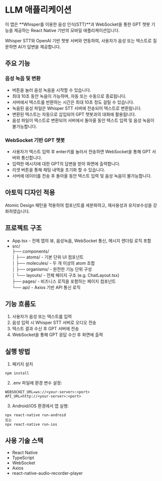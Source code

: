 # LLM 애플리케이션

이 앱은 **Whisper를 이용한 음성 인식(STT)**과 WebSocket을 통한 GPT 챗봇 기능을 제공하는 React Native 기반의 모바일 애플리케이션입니다.

Whisper STT와 OpenAI 기반 챗봇 서버와 연동하여, 사용자가 음성 또는 텍스트로 질문하면 AI가 답변을 제공합니다.

## 주요 기능

### 음성 녹음 및 변환

- 버튼을 눌러 음성 녹음을 시작할 수 있습니다.
- 최대 10초 동안 녹음이 가능하며, 자동 또는 수동으로 종료됩니다.
- 서버에서 텍스트를 반환하는 시간은 최대 10초 정도 걸릴 수 있습니다.
- 녹음된 음성 파일은 Whisper STT 서버에 전송되어 텍스트로 변환됩니다.
- 변환된 텍스트는 자동으로 삽입되어 GPT 챗봇과의 대화에 활용됩니다.
- 음성 파일이 텍스트로 변환되어 서버에서 돌아올 동안 텍스트 입력 및 음성 녹음이 불가능합니다.

### WebSocket 기반 GPT 챗봇

- 사용자가 텍스트 입력 후 enter키를 눌러서 전송하면 WebSocket을 통해 GPT 서버와 통신합니다.
- 입력한 메시지에 대한 GPT의 답변을 받아 화면에 출력합니다.
- 리셋 버튼을 통해 채팅 내역을 초기화 할 수 있습니다.
- 서버에 데이터를 전송 후 돌아올 동안 텍스트 입력 및 음성 녹음이 불가능합니다.

## 아토믹 디자인 적용

Atomic Design 패턴을 적용하여 컴포넌트를 세분화하고, 재사용성과 유지보수성을 강화하였습니다.

## 프로젝트 구조

- App.tsx - 전체 앱의 뷰, 음성녹음, WebSocket 통신, 메시지 렌더링 로직 포함
- src/<br/>
  ├── components/<br/>
  │ ├── atoms/ - 기본 단위 UI 컴포넌트<br/>
  │ ├── molecules/ - 두 개 이상의 atom 조합<br/>
  │ ├── organisms/ - 완전한 기능 단위 구성<br/>
  │ └── layouts/ - 전체 페이지 구조 (e.g. ChatLayout.tsx)<br/>
  ├── pages/ - 비즈니스 로직을 포함하는 페이지 컴포넌트<br/>
  └── api/ - Axios 기반 API 통신 로직

## 기능 흐름도

1. 사용자가 음성 또는 텍스트를 입력
2. 음성 입력 시 Whisper STT 서버로 오디오 전송
3. 텍스트 결과 수신 후 GPT 서버에 전송
4. WebSocket을 통해 GPT 응답 수신 후 화면에 출력

## 실행 방법

1. 패키지 설치

```
npm install
```

2. .env 파일에 환경 변수 설정:

```
WEBSOCKET_URL=ws://<your-server>:<port>
API_URL=http://<your-server>:<port>
```

3. Android/iOS 환경에서 앱 실행:

```
npx react-native run-android
또는
npx react-native run-ios
```

## 사용 기술 스택

- React Native
- TypeScript
- WebSocket
- Axios
- react-native-audio-recorder-player
